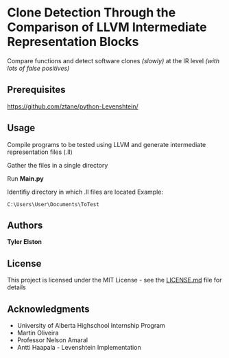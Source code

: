 # Clone Detection Through the Comparison of LLVM Intermediate Representation Blocks

Compare functions and detect software clones *(slowly)* at the IR level *(with lots of false positives)*

## Prerequisites

https://github.com/ztane/python-Levenshtein/

## Usage

Compile programs to be tested using LLVM and generate intermediate representation files (.ll)

Gather the files in a single directory

Run **Main.py**

Identifiy directory in which .ll files are located
Example:
```
C:\Users\User\Documents\ToTest
```

## Authors

**Tyler Elston**

## License

This project is licensed under the MIT License - see the [LICENSE.md](LICENSE.md) file for details

## Acknowledgments

* University of Alberta Highschool Internship Program
* Martin Oliveira
* Professor Nelson Amaral
* Antti Haapala - Levenshtein Implementation
